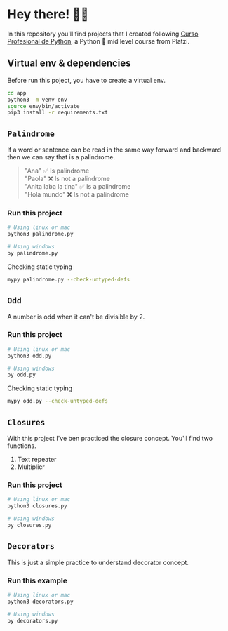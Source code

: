 # Hey there! :astronaut:
In this repository you'll find projects that I created following [Curso Profesional de Python](https://platzi.com/clases/old/python-profesional/), a Python	:snake: mid level course from Platzi.

## Virtual env & dependencies
Before run this poject, you have to create a virtual env.
```sh
cd app
python3 -m venv env
source env/bin/activate
pip3 install -r requirements.txt
```

## `Palindrome`
If a word or sentence can be read in the same way forward and backward then we can say that is a palindrome.

> "Ana" :white_check_mark:  Is palindrome <br>
"Paola" :x: Is not a palindrome <br>
"Anita laba la tina" :white_check_mark: Is a palindrome <br>
"Hola mundo" :x: Is not a palindrome <br>

### Run this project
```sh
# Using linux or mac
python3 palindrome.py
```

```sh
# Using windows
py palindrome.py
```
Checking static typing
```sh
mypy palindrome.py --check-untyped-defs
```


## `Odd`
A number is odd when it can't be divisible by 2.

### Run this project
```sh
# Using linux or mac
python3 odd.py
```

```sh
# Using windows
py odd.py
```
Checking static typing
```sh
mypy odd.py --check-untyped-defs
```


## `Closures`
With this project I've ben practiced the closure concept. You'll find two functions.
1. Text repeater
2. Multiplier
### Run this project
```sh
# Using linux or mac
python3 closures.py
```

```sh
# Using windows
py closures.py
```

## `Decorators`
This is just a simple practice to understand decorator concept.
### Run this example
```sh
# Using linux or mac
python3 decorators.py
```

```sh
# Using windows
py decorators.py
```